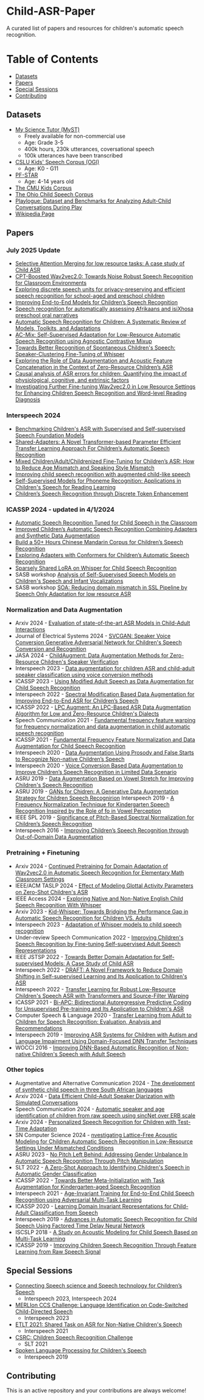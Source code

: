 # Child-ASR-Paper
A curated list of papers and resources for children's automatic speech recognition.

# Table of Contents
* [Datasets](#Datasets)
* [Papers](#Papers)
* [Special Sessions](#Special-Sessions)
* [Contributing](#Contributing)

## Datasets

- [My Science Tutor (MyST)](https://arxiv.org/abs/2309.13347)
  - Freely available  for non-commercial use
  - Age: Grade 3-5
  - 400k hours, 230k utterances, coversational speech
  - 100k utterances have been transcribed
- [CSLU Kids' Speech Corpus (OGI)](https://catalog.ldc.upenn.edu/LDC2007S18)
  - Age: K0 - G11
- [PF-STAR](http://www.thespeechark.com/pf-star-page.html)
  - Age: 4-14 years old
- [The CMU Kids Corpus](https://catalog.ldc.upenn.edu/LDC97S63)
- [The Ohio Child Speech Corpus](https://www.sciencedirect.com/science/article/pii/S0167639325000214)
- [Playlogue: Dataset and Benchmarks for Analyzing Adult-Child Conversations During Play](https://dl.acm.org/doi/pdf/10.1145/3699775)
- [Wikipedia Page](https://en.wikipedia.org/wiki/List_of_children%27s_speech_corpora)


## Papers

### July 2025 Update
- [Selective Attention Merging for low resource tasks: A case study of Child ASR](https://ieeexplore.ieee.org/abstract/document/10887889)
- [CPT-Boosted Wav2vec2.0: Towards Noise Robust Speech Recognition for Classroom Environments](https://ieeexplore.ieee.org/abstract/document/10890830)
- [Exploring discrete speech units for privacy-preserving and efficient speech recognition for school-aged and preschool children](https://www.sciencedirect.com/science/article/pii/S1071581925000175)
- [Improving End-to-End Models for Children’s Speech Recognition](https://www.mdpi.com/2076-3417/14/6/2353)
- [Speech recognition for automatically assessing Afrikaans and isiXhosa preschool oral narratives](https://ieeexplore.ieee.org/abstract/document/10889916)
- [Automatic Speech Recognition for Children: A Systematic Review of Models, Toolkits, and Adaptations](https://sol.sbc.org.br/index.php/wei/article/view/36154)
- [AC-Mix: Self-Supervised Adaptation for Low-Resource Automatic Speech Recognition using Agnostic Contrastive Mixup](https://ieeexplore.ieee.org/abstract/document/10889725)
- [Towards Better Recognition of Spontaneous Children's Speech: Speaker-Clustering Fine-Tuning of Whisper](https://ieeexplore.ieee.org/abstract/document/10734799)
- [Exploring the Role of Data Augmentation and Acoustic Feature Concatenation in the Context of Zero-Resource Children’s ASR](https://link.springer.com/article/10.1007/s00034-024-02896-8)
- [Causal analysis of ASR errors for children: Quantifying the impact of physiological, cognitive, and extrinsic factors](https://www.sciencedirect.com/science/article/pii/S0885230825000841)
- [Investigating Further Fine-tuning Wav2vec2.0 in Low Resource Settings for Enhancing Children Speech Recognition and Word-level Reading Diagnosis](https://aclanthology.org/2025.aaas-1.1.pdf)


### Interspeech 2024
- [Benchmarking Children's ASR with Supervised and Self-supervised Speech Foundation Models](https://www.isca-archive.org/interspeech_2024/fan24b_interspeech.html)
- [Shared-Adapters: A Novel Transformer-based Parameter Efficient Transfer Learning Approach For Children’s Automatic Speech Recognition](https://www.isca-archive.org/interspeech_2024/rolland24b_interspeech.html)
- [Mixed Children/Adult/Childrenized Fine-Tuning for Children’s ASR: How to Reduce Age Mismatch and Speaking Style Mismatch](https://www.isca-archive.org/interspeech_2024/graave24_interspeech.html)
- [Improving child speech recognition with augmented child-like speech](https://www.isca-archive.org/interspeech_2024/zhang24d_interspeech.html)
- [Self-Supervised Models for Phoneme Recognition: Applications in Children's Speech for Reading Learning](https://www.isca-archive.org/interspeech_2024/blockmedin24_interspeech.html)
- [Children’s Speech Recognition through Discrete Token Enhancement](https://www.isca-archive.org/interspeech_2024/sukhadia24_interspeech.html)


### ICASSP 2024 - updated in 4/1/2024
- [Automatic Speech Recognition Tuned for Child Speech in the Classroom](https://ieeexplore.ieee.org/document/10447428)
- [Improved Children’s Automatic Speech Recognition Combining Adapters and Synthetic Data Augmentation](https://ieeexplore.ieee.org/document/10446889)
- [Build a 50+ Hours Chinese Mandarin Corpus for Children’s Speech Recognition](https://ieeexplore.ieee.org/document/10445913)
- [Exploring Adapters with Conformers for Children’s Automatic Speech Recognition](https://ieeexplore.ieee.org/document/10447091)
- [Sparsely Shared LoRA on Whisper for Child Speech Recognition](https://arxiv.org/abs/2309.11756)
- SASB workshop [Analysis of Self-Supervised Speech Models on Children's Speech and Infant Vocalizations](https://arxiv.org/abs/2402.06888)
- SASB workshop [SOA: Reducing domain mismatch in SSL Pipeline by Speech Only Adaptation for low resource ASR](https://www.seas.ucla.edu/spapl/paper/SOA-icassp-workshop.pdf)

### Normalization and Data Augmentation
- Arxiv 2024 - [Evaluation of state-of-the-art ASR Models in Child-Adult Interactions](https://arxiv.org/abs/2409.16135)
- Journal of Electrical Systems 2024 - [SVCGAN: Speaker Voice Conversion Generative Adversarial Network for Children's Speech Conversion and Recognition](https://www.proquest.com/scholarly-journals/svcgan-speaker-voice-conversion-generative/docview/3074174582/se-2?accountid=14512)
- JASA 2024 - [ChildAugment: Data Augmentation Methods for Zero-Resource Children's Speaker Verification](https://arxiv.org/abs/2402.15214)
- Interspeech 2023 - [Data augmentation for children ASR and child-adult speaker classification using voice conversion methods](https://www.isca-archive.org/interspeech_2023/zhao23c_interspeech.html)
- ICASSP 2023 - [Using Modified Adult Speech as Data Augmentation for Child Speech Recognition](https://ieeexplore.ieee.org/abstract/document/10094966?casa_token=eDn4effx8JoAAAAA:skz-YShAgfIGFn4s_nUpKjFIYXwBH7JDR5kSM7QUzZq5c3wFIYqHmTO0SHwvyLSQP0p-T1Tz)
- Interspeech 2022 - [Spectral Modification Based Data Augmentation for Improving End-to-End ASR for Children’s Speech](https://www.isca-archive.org/interspeech_2022/singh22b_interspeech.pdf)
- ICASSP 2022 - [LPC Augment: An LPC-Based ASR Data Augmentation Algorithm for Low and Zero-Resource Children's Dialects](https://arxiv.org/abs/2202.09529)
- Speech Communication 2021 - [Fundamental frequency feature warping for frequency normalization and data augmentation in child automatic speech recognition](https://www.sciencedirect.com/science/article/abs/pii/S0167639321000881)
- ICASSP 2021 - [Fundamental Frequency Feature Normalization and Data Augmentation for Child Speech Recognition](https://arxiv.org/abs/2102.09106)
- Interspeech 2020 - [Data Augmentation Using Prosody and False Starts to Recognize Non-native Children’s Speech](https://isca-speech.org/archive/Interspeech_2020/pdfs/2199.pdf)
- Interspeech 2020 - [Voice Conversion Based Data Augmentation to Improve Children’s Speech Recognition in Limited Data Scenario](http://www.interspeech2020.org/uploadfile/pdf/Thu-2-8-10.pdf)
- ASRU 2019 - [Data Augmentation Based on Vowel Stretch for Improving Children's Speech Recognition](https://ieeexplore.ieee.org/abstract/document/9003741)
- ASRU 2019 - [GANs for Chidren: A Generative Data Augmentation Strategy for Children Speech Recognirion](https://ieeexplore.ieee.org/abstract/document/9003933)
Interspeech 2019 - [A Frequency Normalization Technique for Kindergarten Speech Recognition Inspired by the Role of fo in Vowel Perception](https://www.isca-archive.org/interspeech_2019/yeung19_interspeech.html)
- IEEE SPL 2019 - [Significance of Pitch-Based Spectral Normalization for Children’s Speech Recognition](https://ieeexplore.ieee.org/abstract/document/8889398)
- Interspeech 2016 - [Improving Children’s Speech Recognition through Out-of-Domain Data Augmentation](http://www.cstr.inf.ed.ac.uk/downloads/publications/2016/master.pdf)

### Pretraining + Finetuning
 - Arxiv 2024 - [Continued Pretraining for Domain Adaptation of Wav2vec2.0 in Automatic Speech Recognition for Elementary Math Classroom Settings](https://arxiv.org/abs/2405.13018)
- IEEE/ACM TASLP 2024 - [Effect of Modeling Glottal Activity Parameters on Zero-Shot Children's ASR](https://ieeexplore.ieee.org/abstract/document/10542409)
- IEEE Access 2024 - [Exploring Native and Non-Native English Child Speech Recognition With Whisper](https://ieeexplore.ieee.org/abstract/document/10474352)
- Arxiv 2023 - [Kid-Whisper: Towards Bridging the Performance Gap in Automatic Speech Recognition for Children VS. Adults](https://arxiv.org/abs/2309.07927)
- Interspeech 2023 - [Adaptation of Whisper models to child speech recognition](https://arxiv.org/abs/2307.13008)
- Under-review Speech Communication 2022 - [Improving Children's Speech Recognition by Fine-tuning Self-supervised Adult Speech Representations](https://arxiv.org/abs/2211.07769)
- IEEE JSTSP 2022 - [Towards Better Domain Adaptation for Self-supervised Models: A Case Study of Child ASR](https://arxiv.org/abs/2305.00115)
- Interspeech 2022 - [DRAFT: A Novel Framework to Reduce Domain Shifting in Self-supervised Learning and Its Application to Children's ASR](https://arxiv.org/abs/2206.07931)
- Interspeech 2022 - [Transfer Learning for Robust Low-Resource Children's Speech ASR with Transformers and Source-Filter Warping](https://arxiv.org/abs/2206.09396)
- ICASSP 2021 - [Bi-APC: Bidirectional Autoregressive Predictive Coding for Unsupervised Pre-training and Its Application to Children's ASR](https://arxiv.org/abs/2102.06816)
- Computer Speech & Language 2020 - [Transfer Learning from Adult to Children for Speech Recognition: Evaluation, Analysis and Recommendations](https://arxiv.org/abs/1805.03322)
- Interspeech 2019 - [Improving ASR Systems for Children with Autism and Language Impairment Using Domain-Focused DNN Transfer Techniques](https://www.ncbi.nlm.nih.gov/pmc/articles/PMC7575194/)
- WOCCI 2016 - [Improving DNN-Based Automatic Recognition of Non-native Children's Speech with Adult Speech](https://www.isca-archive.org/wocci_2016/qian16_wocci.pdf)


### Other topics
 - Augmentative and Alternative Communication 2024 - [The development of synthetic child speech in three South African languages](https://www.tandfonline.com/doi/pdf/10.1080/07434618.2024.2374312)
 - Arxiv 2024 - [Data Efficient Child-Adult Speaker Diarization with Simulated Conversations](https://arxiv.org/pdf/2409.08881)
- Speech Communication 2024 - [Automatic speaker and age identification of children from raw speech using sincNet over ERB scale](https://www.sciencedirect.com/science/article/abs/pii/S0167639324000414)
- Arxiv 2024 - [Personalized Speech Recognition for Children with Test-Time Adaptation](https://arxiv.org/abs/2409.13095)
- SN Computer Science 2024 - [nvestigating Lattice-Free Acoustic Modeling for Children Automatic Speech Recognition in Low-Resource Settings Under Mismatched Conditions](https://link.springer.com/article/10.1007/s42979-024-02846-w)
- ASRU 2023 - [No Pitch Left Behind: Addressing Gender Unbalance In Automatic Speech Recognition Through Pitch Manipulation](https://arxiv.org/abs/2310.06590)
- SLT 2022 - [A Zero-Shot Approach to Identifying Children's Speech in Automatic Gender Classification](https://ieeexplore.ieee.org/abstract/document/10023121?casa_token=4FZWdp0UYLsAAAAA:HGg90fdpN0hfneDU_P2RRtY5gLOWI2gKu9g8KaTgtSZgDWPLaBoIK1L1OZbntiHQE8zWIC08)
- ICASSP 2022 - [Towards Better Meta-Initialization with Task Augmentation for Kindergarten-aged Speech Recognition](https://arxiv.org/abs/2202.12326)
- Interspeech 2021 - [Age-Invariant Training for End-to-End Child Speech Recognition using Adversarial Multi-Task Learning](https://www.isca-archive.org/interspeech_2021/rumberg21_interspeech.pdf)
- ICASSP 2020 - [Learning Domain Invariant Representations for Child-Adult Classification from Speech](https://arxiv.org/abs/1910.11472)
- Interspeech 2019 - [Advances in Automatic Speech Recognition for Child Speech Using Factored Time Delay Neural Network](https://www.isca-archive.org/interspeech_2019/wu19_interspeech.html)
- ISCSLP 2018 - [A Study on Acoustic Modeling for Child Speech Based on Multi-Task Learning](https://ieeexplore.ieee.org/document/8706703)
- ICASSP 2019 - [Improving Children Speech Recognition Through Feature Learning from Raw Speech Signal](http://publications.idiap.ch/downloads/papers/2019/Dubagunta_ICASSP-3_2019.pdf)



## Special Sessions
- [Connecting Speech science and Speech technology for Children’s Speech](https://sites.google.com/view/sciencetech4childspeech-is24/home)
  - Interspeech 2023, Interspeech 2024
- [MERLIon CCS Challenge: Language Identification on Code-Switched Child-Directed Speech](https://sites.google.com/view/merlion-ccs-challenge)
  - Interspeech 2023
- [ETLT 2021: Shared Task on ASR for Non-Native Children's Speech](https://www.isca-archive.org/interspeech_2021/gretter21_interspeech.html)
  - Interspeech 2021
- [CSRC: Children Speech Recognition Challenge](https://www.data-baker.com/csrc_challenge.html)
  - SLT 2021 
- [Spoken Language Processing for Children's Speech](https://sites.google.com/view/wocci/home/interspeech-2019-special-session)
  - Interspeech 2019

## Contributing

This is an active repository and your contributions are always welcome!

